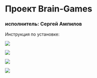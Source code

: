 <h1>Проект Brain-Games</h1>
<h3>исполнитель: Сергей Ампилов</h3>

<p>Инструкция по установке:</p>
<a href="https://asciinema.org/a/229932" target="_blank"><img src="https://asciinema.org/a/229932.svg" /></a>


<a href="https://codeclimate.com/github/codeclimate/codeclimate/maintainability"><img src="https://api.codeclimate.com/v1/badges/a99a88d28ad37a79dbf6/maintainability" /></a>

<a href="https://codeclimate.com/github/codeclimate/codeclimate/test_coverage"><img src="https://api.codeclimate.com/v1/badges/a99a88d28ad37a79dbf6/test_coverage" /></a>



<a href="https://travis-ci.org/SergeiAmpilov/project-lvl1-s450.svg?branch=master"><img src="https://travis-ci.org/SergeiAmpilov/project-lvl1-s450.svg?branch=master" /></a>

